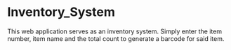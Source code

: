# Inventory_System

This web application serves as an inventory system. Simply enter the item number, item name and the total count to generate a barcode for said item.
